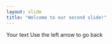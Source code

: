 ```yaml
---
layout: slide
title: "Welcome to our second slide!" 
---
```

Your text 
Use the left arrow to go back 
